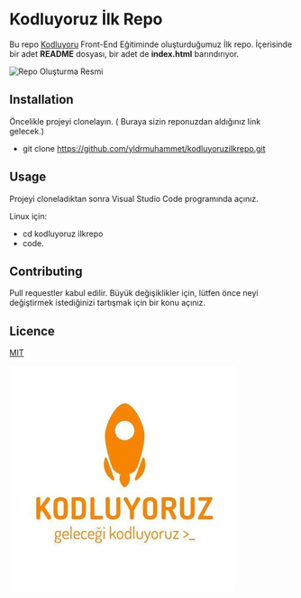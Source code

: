 # Kodluyoruz İlk Repo
Bu repo [Kodluyoru](https://www.kodluyoruz.org/) Front-End Eğitiminde oluşturduğumuz İlk repo. İçerisinde bir adet **README** dosyası, bir adet de **index.html** barındırıyor.

![Repo Oluşturma Resmi](https://i.hizliresim.com/fqjb1nv.png)
## Installation

Öncelikle projeyi clonelayın. ( Buraya sizin reponuzdan aldığınız link gelecek.)

- git clone https://github.com/yldrmuhammet/kodluyoruzilkrepo.git

## Usage

Projeyi cloneladıktan sonra Visual Studio Code programında açınız.

Linux için:

- cd kodluyoruz ilkrepo
- code.

## Contributing

Pull requestler kabul edilir. Büyük değişiklikler için, lütfen önce neyi değiştirmek istediğinizi tartışmak için bir konu açınız.

## Licence

[MIT](https://choosealicense.com/licenses/mit/)

![Kodluyoruz Logo](https://raw.githubusercontent.com/Kodluyoruz/taskforce/git/git/markdown-nedir-nasil-kullaniriz-/figures/kodluyoruz_logo.jpg)
